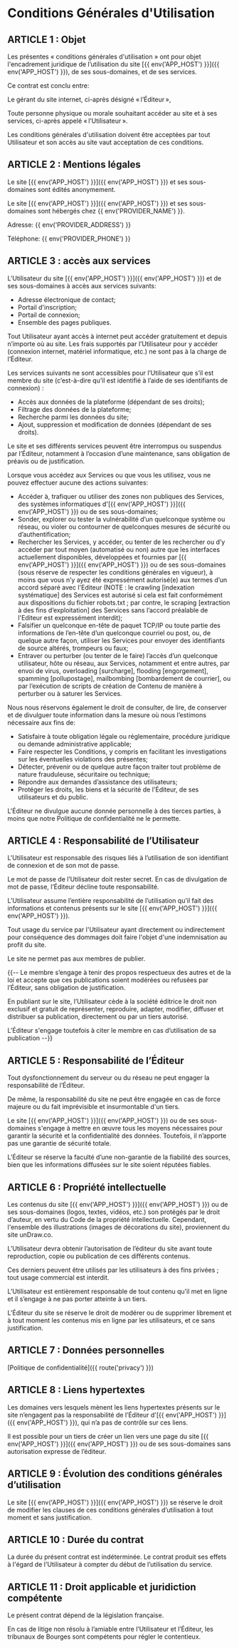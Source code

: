 # Conditions Générales d'Utilisation

## ARTICLE 1 : Objet

Les présentes « conditions générales d'utilisation » ont pour objet l'encadrement juridique de l’utilisation du site [{{ env('APP_HOST') }}]({{ env('APP_HOST') }}), de ses sous-domaines, et de ses services.

Ce contrat est conclu entre:

Le gérant du site internet, ci-après désigné « l’Éditeur »,

Toute personne physique ou morale souhaitant accéder au site et à ses services, ci-après appelé « l’Utilisateur ».

Les conditions générales d'utilisation doivent être acceptées par tout Utilisateur et son accès au site vaut acceptation de ces conditions.

## ARTICLE 2 : Mentions légales

Le site [{{ env('APP_HOST') }}]({{ env('APP_HOST') }}) et ses sous-domaines sont édités anonymement.

Le site [{{ env('APP_HOST') }}]({{ env('APP_HOST') }}) et ses sous-domaines sont hébergés chez {{ env('PROVIDER_NAME') }}.

Adresse: {{ env('PROVIDER_ADDRESS') }}

Téléphone: {{ env('PROVIDER_PHONE') }}

## ARTICLE 3 : accès aux services

L’Utilisateur du site [{{ env('APP_HOST') }}]({{ env('APP_HOST') }}) et de ses sous-domaines à accès aux services suivants:

- Adresse électronique de contact;
- Portail d'inscription;
- Portail de connexion;
- Ensemble des pages publiques.

Tout Utilisateur ayant accès à internet peut accéder gratuitement et depuis n’importe où au site. Les frais supportés par l’Utilisateur pour y accéder (connexion internet, matériel informatique, etc.) ne sont pas à la charge de l’Éditeur.

Les services suivants ne sont accessibles pour l’Utilisateur que s’il est membre du site (c’est-à-dire qu’il est identifié à l’aide de ses identifiants de connexion) :

- Accès aux données de la plateforme (dépendant de ses droits);
- Filtrage des données de la plateforme;
- Recherche parmi les données du site;
- Ajout, suppression et modification de données (dépendant de ses droits).

Le site et ses différents services peuvent être interrompus ou suspendus par l’Éditeur, notamment à l’occasion d’une maintenance, sans obligation de préavis ou de justification.

Lorsque vous accédez aux Services ou que vous les utilisez, vous ne pouvez effectuer aucune des actions suivantes:

- Accéder à, trafiquer ou utiliser des zones non publiques des Services, des systèmes informatiques d'[{{ env('APP_HOST') }}]({{ env('APP_HOST') }}) ou de ses sous-domaines;
- Sonder, explorer ou tester la vulnérabilité d’un quelconque système ou réseau, ou violer ou contourner de quelconques mesures de sécurité ou d’authentification;
- Rechercher les Services, y accéder, ou tenter de les rechercher ou d’y accéder par tout moyen (automatisé ou non) autre que les interfaces actuellement disponibles, développées et fournies par [{{ env('APP_HOST') }}]({{ env('APP_HOST') }}) ou de ses sous-domaines (sous réserve de respecter les conditions générales en vigueur), à moins que vous n’y ayez été expressément autorisé(e) aux termes d’un accord séparé avec l'Editeur (NOTE : le crawling [indexation systématique] des Services est autorisé si cela est fait conformément aux dispositions du fichier robots.txt ; par contre, le scraping [extraction à des fins d’exploitation] des Services sans l’accord préalable de l'Editeur est expressément interdit);
- Falsifier un quelconque en-tête de paquet TCP/IP ou toute partie des informations de l’en-tête d’un quelconque courriel ou post, ou, de quelque autre façon, utiliser les Services pour envoyer des identifiants de source altérés, trompeurs ou faux;
- Entraver ou perturber (ou tenter de le faire) l’accès d’un quelconque utilisateur, hôte ou réseau, aux Services, notamment et entre autres, par envoi de virus, overloading [surcharge], flooding [engorgement], spamming [pollupostage], mailbombing [bombardement de courrier], ou par l’exécution de scripts de création de Contenu de manière à perturber ou à saturer les Services.

Nous nous réservons également le droit de consulter, de lire, de conserver et de divulguer toute information dans la mesure où nous l’estimons nécessaire aux fins de:

- Satisfaire à toute obligation légale ou réglementaire, procédure juridique ou demande administrative applicable;
- Faire respecter les Conditions, y compris en facilitant les investigations sur les éventuelles violations des présentes;
- Détecter, prévenir ou de quelque autre façon traiter tout problème de nature frauduleuse, sécuritaire ou technique;
- Répondre aux demandes d’assistance des utilisateurs;
- Protéger les droits, les biens et la sécurité de l'Éditeur, de ses utilisateurs et du public.

L'Éditeur ne divulgue aucune donnée personnelle à des tierces parties, à moins que notre Politique de confidentialité ne le permette.

## ARTICLE 4 : Responsabilité de l’Utilisateur

L'Utilisateur est responsable des risques liés à l’utilisation de son identifiant de connexion et de son mot de passe.

Le mot de passe de l’Utilisateur doit rester secret. En cas de divulgation de mot de passe, l’Éditeur décline toute responsabilité.

L’Utilisateur assume l’entière responsabilité de l’utilisation qu’il fait des informations et contenus présents sur le site [{{ env('APP_HOST') }}]({{ env('APP_HOST') }}).

Tout usage du service par l'Utilisateur ayant directement ou indirectement pour conséquence des dommages doit faire l'objet d'une indemnisation au profit du site.

Le site ne permet pas aux membres de publier.

{{-- Le membre s’engage à tenir des propos respectueux des autres et de la loi et accepte que ces publications soient modérées ou refusées par l’Éditeur, sans obligation de justification.

En publiant sur le site, l’Utilisateur cède à la société éditrice le droit non exclusif et gratuit de représenter, reproduire, adapter, modifier, diffuser et distribuer sa publication, directement ou par un tiers autorisé.

L’Éditeur s'engage toutefois à citer le membre en cas d’utilisation de sa publication --}}

## ARTICLE 5 : Responsabilité de l’Éditeur

Tout dysfonctionnement du serveur ou du réseau ne peut engager la responsabilité de l’Éditeur.

De même, la responsabilité du site ne peut être engagée en cas de force majeure ou du fait imprévisible et insurmontable d'un tiers.

Le site [{{ env('APP_HOST') }}]({{ env('APP_HOST') }}) ou de ses sous-domaines s'engage à mettre en œuvre tous les moyens nécessaires pour garantir la sécurité et la confidentialité des données. Toutefois, il n’apporte pas une garantie de sécurité totale.

L’Éditeur se réserve la faculté d’une non-garantie de la fiabilité des sources, bien que les informations diffusées sur le site soient réputées fiables.

## ARTICLE 6 : Propriété intellectuelle

Les contenus du site [{{ env('APP_HOST') }}]({{ env('APP_HOST') }}) ou de ses sous-domaines (logos, textes, vidéos, etc.) son protégés par le droit d’auteur, en vertu du Code de la propriété intellectuelle. Cependant, l'ensemble des illustrations (images de décorations du site), proviennent du site unDraw.co.

L’Utilisateur devra obtenir l’autorisation de l’éditeur du site avant toute reproduction, copie ou publication de ces différents contenus.

Ces derniers peuvent être utilisés par les utilisateurs à des fins privées ; tout usage commercial est interdit.

L’Utilisateur est entièrement responsable de tout contenu qu’il met en ligne et il s’engage à ne pas porter atteinte à un tiers.

L’Éditeur du site se réserve le droit de modérer ou de supprimer librement et à tout moment les contenus mis en ligne par les utilisateurs, et ce sans justification.

## ARTICLE 7 : Données personnelles

[Politique de confidentialité]({{ route('privacy') }})

## ARTICLE 8 : Liens hypertextes

Les domaines vers lesquels mènent les liens hypertextes présents sur le site n’engagent pas la responsabilité de l’Éditeur d'[{{ env('APP_HOST') }}]({{ env('APP_HOST') }}), qui n’a pas de contrôle sur ces liens.

Il est possible pour un tiers de créer un lien vers une page du site [{{ env('APP_HOST') }}]({{ env('APP_HOST') }}) ou de ses sous-domaines sans autorisation expresse de l’éditeur.

## ARTICLE 9 : Évolution des conditions générales d’utilisation

Le site [{{ env('APP_HOST') }}]({{ env('APP_HOST') }}) se réserve le droit de modifier les clauses de ces conditions générales d’utilisation à tout moment et sans justification.

## ARTICLE 10 : Durée du contrat

La durée du présent contrat est indéterminée. Le contrat produit ses effets à l'égard de l'Utilisateur à compter du début de l’utilisation du service.

## ARTICLE 11 : Droit applicable et juridiction compétente

Le présent contrat dépend de la législation française.

En cas de litige non résolu à l’amiable entre l’Utilisateur et l’Éditeur, les tribunaux de Bourges sont compétents pour régler le contentieux.
